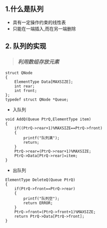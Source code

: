 ## 1.什么是队列

* 具有一定操作约束的线性表
* 只能在一端插入,而在另一端删除

## 2. 队列的实现

> ### *利用数组存放元素*

```
struct QNode
{
    ElementType Data[MAXSIZE];
    int rear;
    int front;
};
typedef struct QNode *Queue;
```

* 入队列
```
void AddQ(Queue PtrQ,ElementType item)
{
    if((PtrQ->rear+1)%MAXSIZE==PtrQ->front)
    {
        printf("队列满");
        return;
    }
    PtrQ->rear=(PtrQ->rear+1)%MAXSIZE;
    PtrQ->Data[PtrQ->rear]=item;
}
```

* 出队列

```
ElementType DeleteQ(Queue PtrQ)
{
    if(PtrQ->front==PtrQ->rear)
    {
        printf("队列空");
        return ERROR;
    }
    PtrQ->front=(PtrQ->front+1)%MAXSIZE;
    return PtrQ->Data[PtrQ->front];
}
```
